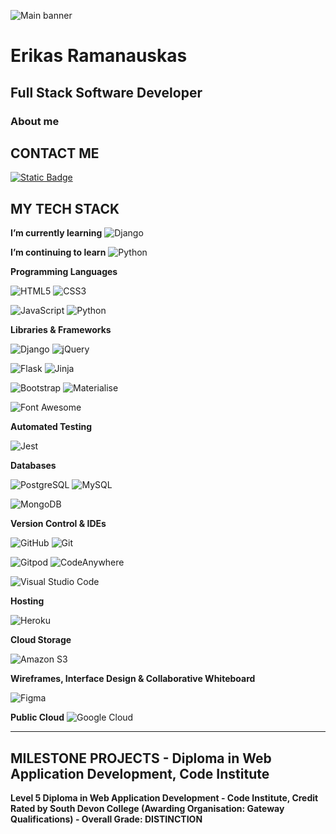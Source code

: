 ![Main banner]()


# Erikas Ramanauskas
## Full Stack Software Developer
### About me

## CONTACT ME
<a href="https://www.linkedin.com/in/erikas-ramanauskas">
 <img alt="Static Badge" src="https://img.shields.io/badge/LinkedIn-linkedin?logo=linkedin&logoColor=white&labelColor=%234b034b&color=black">
</a>

## MY TECH STACK
**I’m currently learning** 
![ Django ](https://img.shields.io/badge/Django-django?logo=django&logoColor=white&labelColor=%234b034b&color=black)

**I’m continuing to learn**
![ Python ](https://img.shields.io/badge/Python-python?logo=python&logoColor=white&labelColor=%234b034b&color=black)

**Programming Languages**

![ HTML5 ](https://img.shields.io/badge/HTML5-html5?logo=html5&logoColor=white&labelColor=%234b034b&color=black)
![ CSS3 ](https://img.shields.io/badge/CSS3-css3?logo=css3&logoColor=white&labelColor=%234b034b&color=black)

![ JavaScript ](https://img.shields.io/badge/JavaScript-javascript?logo=javascript&logoColor=white&labelColor=%234b034b&color=black)
![ Python ](https://img.shields.io/badge/Python-python?logo=python&logoColor=white&labelColor=%234b034b&color=black)

**Libraries &amp; Frameworks**

![ Django ](https://img.shields.io/badge/Django-django?logo=django&logoColor=white&labelColor=%234b034b&color=black)
![ jQuery ](https://img.shields.io/badge/jQuery-jquery?logo=jquery&logoColor=white&labelColor=%234b034b&color=black)

![ Flask ](https://img.shields.io/badge/Flask-flask?logo=flask&logoColor=white&labelColor=%234b034b&color=black)
![ Jinja ](https://img.shields.io/badge/Jinja-jinja?logo=jinja&logoColor=white&labelColor=%234b034b&color=black)

![ Bootstrap ](https://img.shields.io/badge/Bootstrap-bootstrap?logo=bootstrap&logoColor=white&labelColor=%234b034b&color=black)
![ Materialise ](https://img.shields.io/badge/Materialise-materialise?labelColor=%234b034b&color=black)

![ Font Awesome ](https://img.shields.io/badge/FontAwesome-fontawesome?logo=fontawesome&logoColor=white&labelColor=%234b034b&color=black)

**Automated Testing**

![ Jest ](https://img.shields.io/badge/Jest-jest?logo=jest&logoColor=white&labelColor=%234b034b&color=black)

**Databases**

![ PostgreSQL ](https://img.shields.io/badge/PostgreSQL-postgresql?logo=postgresql&logoColor=white&labelColor=%234b034b&color=black)
![ MySQL ](https://img.shields.io/badge/MySQL-mysql?logo=mysql&logoColor=white&labelColor=%234b034b&color=black)

![ MongoDB ](https://img.shields.io/badge/MongoDB-mongodb?logo=mongodb&logoColor=white&labelColor=%234b034b&color=black)

**Version Control &amp; IDEs**

![ GitHub ](https://img.shields.io/badge/GitHub-github?logo=github&logoColor=white&labelColor=%234b034b&color=black)
![ Git ](https://img.shields.io/badge/Git-git?logo=git&logoColor=white&labelColor=%234b034b&color=black)

![ Gitpod ](https://img.shields.io/badge/Gitpod-gitpod?logo=gitpod&logoColor=white&labelColor=%234b034b&color=black)
![ CodeAnywhere ](https://img.shields.io/badge/CodeAnywhere-codeanywhere?labelColor=%234b034b&color=black)

![ Visual Studio Code ](https://img.shields.io/badge/VisualStudioCode-visualstudiocode?logo=visualstudiocode&logoColor=white&labelColor=%234b034b&color=black) 

**Hosting**

![ Heroku ](https://img.shields.io/badge/Heroku-heroku?logo=heroku&logoColor=white&labelColor=%234b034b&color=black)
 
**Cloud Storage**

![ Amazon S3 ](https://img.shields.io/badge/AmazonS3-amazons3?logo=amazons3&logoColor=white&labelColor=%234b034b&color=black)
 
**Wireframes, Interface Design &amp; Collaborative Whiteboard**

![ Figma ](https://img.shields.io/badge/Figma-figma?logo=figma&logoColor=white&labelColor=%234b034b&color=black)

**Public Cloud**
![ Google Cloud ](https://img.shields.io/badge/GoogleCloud-googlecloud?logo=googlecloud&logoColor=white&labelColor=%234b034b&color=black)
 
---
## MILESTONE PROJECTS - Diploma in Web Application Development, Code Institute
**Level 5 Diploma in Web Application Development - Code Institute, Credit Rated by South Devon College (Awarding Organisation: Gateway Qualifications) - Overall Grade: DISTINCTION** 

